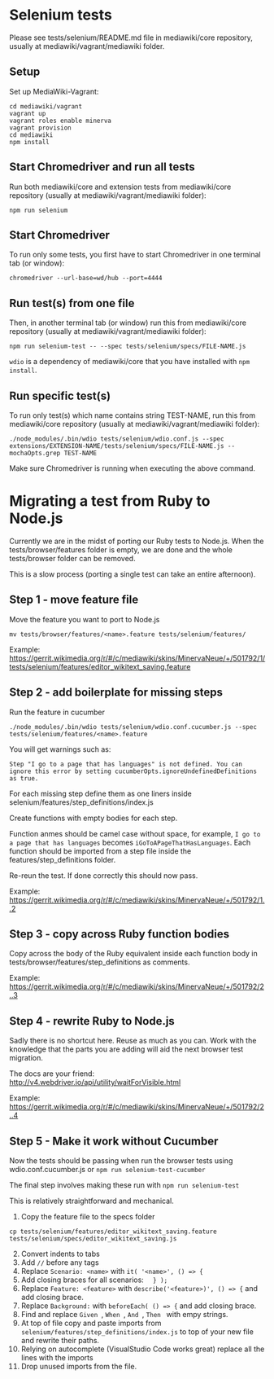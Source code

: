 # Selenium tests

Please see tests/selenium/README.md file in mediawiki/core repository, usually at mediawiki/vagrant/mediawiki folder.

## Setup

Set up MediaWiki-Vagrant:

    cd mediawiki/vagrant
    vagrant up
    vagrant roles enable minerva
    vagrant provision
    cd mediawiki
    npm install

## Start Chromedriver and run all tests

Run both mediawiki/core and extension tests from mediawiki/core repository (usually at mediawiki/vagrant/mediawiki folder):

    npm run selenium

## Start Chromedriver

To run only some tests, you first have to start Chromedriver in one terminal tab (or window):

    chromedriver --url-base=wd/hub --port=4444

## Run test(s) from one file

Then, in another terminal tab (or window) run this from mediawiki/core repository (usually at mediawiki/vagrant/mediawiki folder):

    npm run selenium-test -- --spec tests/selenium/specs/FILE-NAME.js

`wdio` is a dependency of mediawiki/core that you have installed with `npm install`.

## Run specific test(s)

To run only test(s) which name contains string TEST-NAME, run this from mediawiki/core repository (usually at mediawiki/vagrant/mediawiki folder):

    ./node_modules/.bin/wdio tests/selenium/wdio.conf.js --spec extensions/EXTENSION-NAME/tests/selenium/specs/FILE-NAME.js --mochaOpts.grep TEST-NAME

Make sure Chromedriver is running when executing the above command.

# Migrating a test from Ruby to Node.js

Currently we are in the midst of porting our Ruby tests to Node.js.
When the tests/browser/features folder is empty, we are done and the whole tests/browser folder can be removed.

This is a slow process (porting a single test can take an entire afternoon).

## Step 1 - move feature file
Move the feature you want to port to Node.js
```
mv tests/browser/features/<name>.feature tests/selenium/features/
```
Example: https://gerrit.wikimedia.org/r/#/c/mediawiki/skins/MinervaNeue/+/501792/1/tests/selenium/features/editor_wikitext_saving.feature

## Step 2 - add boilerplate for missing steps
Run the feature in cucumber
```
./node_modules/.bin/wdio tests/selenium/wdio.conf.cucumber.js --spec tests/selenium/features/<name>.feature
```

You will get warnings such as:
```
Step "I go to a page that has languages" is not defined. You can ignore this error by setting cucumberOpts.ignoreUndefinedDefinitions as true.
```

For each missing step define them as one liners inside selenium/features/step_definitions/index.js

Create functions with empty bodies for each step.

Function anmes should be camel case without space, for example, `I go to a page that has languages` becomes `iGoToAPageThatHasLanguages`. Each function should be imported from a step file inside the features/step_definitions folder.

Re-reun the test. If done correctly this should now pass.

Example: https://gerrit.wikimedia.org/r/#/c/mediawiki/skins/MinervaNeue/+/501792/1..2

## Step 3 - copy across Ruby function bodies

Copy across the body of the Ruby equivalent inside each function body in tests/browser/features/step_definitions as comments.

Example: https://gerrit.wikimedia.org/r/#/c/mediawiki/skins/MinervaNeue/+/501792/2..3

## Step 4 - rewrite Ruby to Node.js

Sadly there is no shortcut here. Reuse as much as you can. Work with the knowledge that the parts you are adding will aid the next browser test migration.

The docs are your friend: http://v4.webdriver.io/api/utility/waitForVisible.html

Example: https://gerrit.wikimedia.org/r/#/c/mediawiki/skins/MinervaNeue/+/501792/2..4

## Step 5 - Make it work without Cucumber

Now the tests should be passing when run the browser tests using wdio.conf.cucumber.js or `npm run selenium-test-cucumber`

The final step involves making these run with
`npm run selenium-test`

This is relatively straightforward and mechanical.

1) Copy the feature file to the specs folder
```
cp tests/selenium/features/editor_wikitext_saving.feature tests/selenium/specs/editor_wikitext_saving.js
```
2) Convert indents to tabs
3) Add `//` before any tags
4) Replace `Scenario: <name>` with `it( '<name>', () => {`
5) Add closing braces for all scenarios: `  } );`
6) Replace `Feature: <feature>` with `describe('<feature>)', () => {` and add closing brace.
7) Replace `Background:` with `beforeEach( () => {` and add closing brace.
8) Find and replace `Given `, `When `, `And `, `Then ` with empy strings.
9) At top of file copy and paste imports from `selenium/features/step_definitions/index.js` to top of your new file and rewrite their paths.
10) Relying on autocomplete (VisualStudio Code works great) replace all the lines with the imports
11) Drop unused imports from the file.
